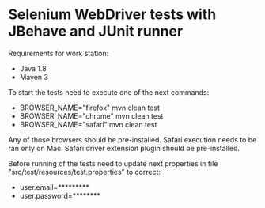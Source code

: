 # Selenium WebDriver tests with JBehave and JUnit runner
Requirements for work station:
 - Java 1.8
 - Maven 3

To start the tests need to execute one  of the next commands:
 - BROWSER_NAME="firefox" mvn clean test
 - BROWSER_NAME="chrome" mvn clean test
 - BROWSER_NAME="safari" mvn clean test
    
Any of those browsers should be pre-installed.
Safari execution needs to be ran only on Mac. Safari driver extension plugin should be pre-installed.

Before running of the tests need to update next properties in file "src/test/resources/test.properties" to correct:
 - user.email=*********
 - user.password=********